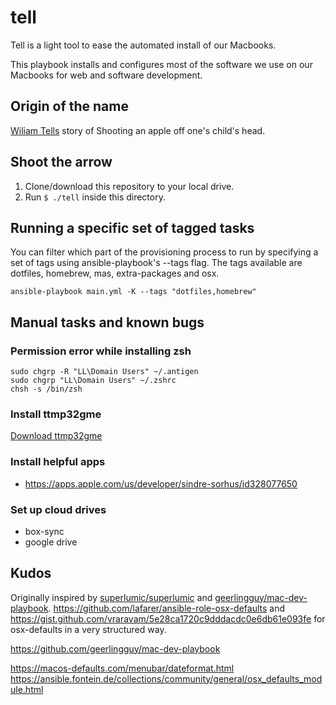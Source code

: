 # tell
Tell is a light tool to ease the automated install of our Macbooks.

This playbook installs and configures most of the software we use on our Macbooks for web and software development.

## Origin of the name
[Wiliam Tells](https://en.wikipedia.org/wiki/William_Tell) story of Shooting an apple off one's child's head.

## Shoot the arrow
1. Clone/download this repository to your local drive.
1. Run `$ ./tell` inside this directory.


## Running a specific set of tagged tasks
You can filter which part of the provisioning process to run by specifying a set of tags using ansible-playbook's --tags flag. The tags available are dotfiles, homebrew, mas, extra-packages and osx.
```
ansible-playbook main.yml -K --tags "dotfiles,homebrew"
```

## Manual tasks and known bugs
### Permission error while installing zsh
```
sudo chgrp -R "LL\Domain Users" ~/.antigen
sudo chgrp "LL\Domain Users" ~/.zshrc
chsh -s /bin/zsh
```

### Install ttmp32gme
[Download ttmp32gme](https://github.com/thawn/ttmp32gme)

### Install helpful apps
- https://apps.apple.com/us/developer/sindre-sorhus/id328077650

### Set up cloud drives
- box-sync
- google drive

## Kudos
Originally inspired by [superlumic/superlumic](https://github.com/superlumic/superlumic) and [geerlingguy/mac-dev-playbook](https://github.com/geerlingguy/mac-dev-playbook).
https://github.com/lafarer/ansible-role-osx-defaults and https://gist.github.com/vraravam/5e28ca1720c9dddacdc0e6db61e093fe for osx-defaults in a very structured way.

https://github.com/geerlingguy/mac-dev-playbook




https://macos-defaults.com/menubar/dateformat.html
https://ansible.fontein.de/collections/community/general/osx_defaults_module.html
